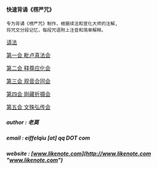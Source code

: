 #### 快速背诵《楞严咒》

```
专为背诵《楞严咒》制作，根据续法和宣化大师的注解, 
将咒文分段记忆，每段咒语附上注音和简单解释。
```
[请法](prepare.md "请法")

[第一会  毗卢真法会](https://github.com/eiffelqiu/ShurangamaMantra/blob/master/chapter1.md "第一会  毗卢真法会")

[第二会 释尊应化会](https://github.com/eiffelqiu/ShurangamaMantra/blob/master/chapter2.md "第二会 释尊应化会")

[第三会  观音合同会](https://github.com/eiffelqiu/ShurangamaMantra/blob/master/chapter3.md "第三会  观音合同会")

[第四会 刚藏折摄会](https://github.com/eiffelqiu/ShurangamaMantra/blob/master/chapter4.md "第四会 刚藏折摄会")

[第五会  文殊弘传会](https://github.com/eiffelqiu/ShurangamaMantra/blob/master/chapter5.md "第五会  文殊弘传会")


##### author  : 老莫
##### email   : eiffelqiu [at] qq DOT com
##### website : [www.likenote.com](http://www.likenote.com "www.likenote.com")

